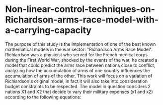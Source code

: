 # Non-linear-control-techniques-on-Richardson-arms-race-model-with-a-carrying-capacity
The purpose of this study is the implementation of one of the best known mathematical models in the war sector: "Richardson Arms Race Model". Richiardson was a physicist who served for the French medical corps during the First World War, shocked by the events of the war, he created a model that could predict the arms race between nations close to conflict, analyzing how the accumulation of arms of one country influences the accumulation of arms of the other. This work will focus on a variation of Richiardson's original model, in fact it will also take into consideration budget constraints to be respected.
The model in question considers 2 nations X1 and X2 that decide to vary their military expenses (x1 and x2) according to the following equations:
